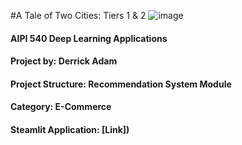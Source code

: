 #A Tale of Two Cities: Tiers 1 & 2
![image](https://user-images.githubusercontent.com/78511177/182169566-c93f872b-daa2-469c-9f91-8e5c6c795308.png)

#### AIPI 540 Deep Learning Applications
#### Project by: Derrick Adam
#### Project Structure: Recommendation System Module
#### Category: E-Commerce
#### Steamlit Application: [Link])
